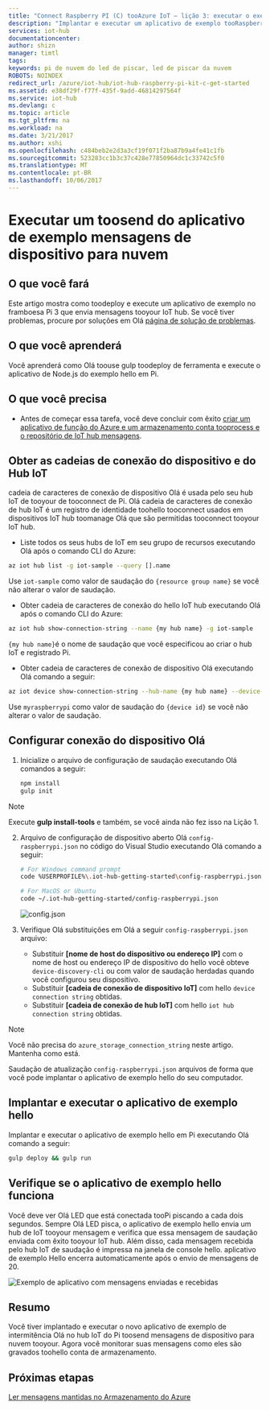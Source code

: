```yaml
---
title: "Connect Raspberry PI (C) tooAzure IoT – lição 3: executar o exemplo | Microsoft Docs"
description: "Implantar e executar um aplicativo de exemplo tooRaspberry Pi 3 que envia o hub de IoT tooyour mensagens e pisca Olá LED."
services: iot-hub
documentationcenter: 
author: shizn
manager: timtl
tags: 
keywords: pi de nuvem do led de piscar, led de piscar da nuvem
ROBOTS: NOINDEX
redirect_url: /azure/iot-hub/iot-hub-raspberry-pi-kit-c-get-started
ms.assetid: e38df29f-f77f-435f-9add-46814297564f
ms.service: iot-hub
ms.devlang: c
ms.topic: article
ms.tgt_pltfrm: na
ms.workload: na
ms.date: 3/21/2017
ms.author: xshi
ms.openlocfilehash: c484beb2e2d3a3cf19f071f2ba87b9a4fe41c1fb
ms.sourcegitcommit: 523283cc1b3c37c428e77850964dc1c33742c5f0
ms.translationtype: MT
ms.contentlocale: pt-BR
ms.lasthandoff: 10/06/2017
---
```

# <a name="run-a-sample-application-toosend-device-to-cloud-messages"></a>Executar um toosend do aplicativo de exemplo mensagens de dispositivo para nuvem
## <a name="what-you-will-do"></a>O que você fará
Este artigo mostra como toodeploy e execute um aplicativo de exemplo no framboesa Pi 3 que envia mensagens tooyour IoT hub. Se você tiver problemas, procure por soluções em Olá [página de solução de problemas](iot-hub-raspberry-pi-kit-c-troubleshooting.md).

## <a name="what-you-will-learn"></a>O que você aprenderá
Você aprenderá como Olá toouse gulp toodeploy de ferramenta e execute o aplicativo de Node.js do exemplo hello em Pi.

## <a name="what-you-need"></a>O que você precisa
* Antes de começar essa tarefa, você deve concluir com êxito [criar um aplicativo de função do Azure e um armazenamento conta tooprocess e o repositório de IoT hub mensagens](iot-hub-raspberry-pi-kit-c-lesson3-deploy-resource-manager-template.md).

## <a name="get-your-iot-hub-and-device-connection-strings"></a>Obter as cadeias de conexão do dispositivo e do Hub IoT
cadeia de caracteres de conexão de dispositivo Olá é usada pelo seu hub IoT de tooyour de tooconnect de Pi. Olá cadeia de caracteres de conexão de hub IoT é um registro de identidade toohello tooconnect usados em dispositivos IoT hub toomanage Olá que são permitidas tooconnect tooyour IoT hub. 

* Liste todos os seus hubs de IoT em seu grupo de recursos executando Olá após o comando CLI do Azure:

```bash
az iot hub list -g iot-sample --query [].name
```

Use `iot-sample` como valor de saudação do `{resource group name}` se você não alterar o valor de saudação.

* Obter cadeia de caracteres de conexão do hello IoT hub executando Olá após o comando CLI do Azure:

```bash
az iot hub show-connection-string --name {my hub name} -g iot-sample
```

`{my hub name}`é o nome de saudação que você especificou ao criar o hub IoT e registrado Pi.

* Obter cadeia de caracteres de conexão de dispositivo Olá executando Olá comando a seguir:

```bash
az iot device show-connection-string --hub-name {my hub name} --device-id myraspberrypi -g iot-sample
```

Use `myraspberrypi` como valor de saudação do `{device id}` se você não alterar o valor de saudação.

## <a name="configure-hello-device-connection"></a>Configurar conexão do dispositivo Olá
1. Inicialize o arquivo de configuração de saudação executando Olá comandos a seguir:
   
   ```bash
   npm install
   gulp init
   ```

> [!NOTE]
> Execute **gulp install-tools** e também, se você ainda não fez isso na Lição 1.

2. Arquivo de configuração de dispositivo aberto Olá `config-raspberrypi.json` no código do Visual Studio executando Olá comando a seguir:
   
   ```bash
   # For Windows command prompt
   code %USERPROFILE%\.iot-hub-getting-started\config-raspberrypi.json
   
   # For MacOS or Ubuntu
   code ~/.iot-hub-getting-started/config-raspberrypi.json
   ```
   
   ![config.json](media/iot-hub-raspberry-pi-lessons/lesson3/config.png)
3. Verifique Olá substituições em Olá a seguir `config-raspberrypi.json` arquivo:
   
   * Substituir **[nome de host do dispositivo ou endereço IP]** com o nome de host ou endereço IP de dispositivo do hello você obteve `device-discovery-cli` ou com valor de saudação herdadas quando você configurou seu dispositivo.
   * Substituir **[cadeia de conexão de dispositivo IoT]** com hello `device connection string` obtidas.
   * Substituir **[cadeia de conexão de hub IoT]** com hello `iot hub connection string` obtidas.

> [!NOTE]
> Você não precisa do `azure_storage_connection_string` neste artigo. Mantenha como está.

Saudação de atualização `config-raspberrypi.json` arquivos de forma que você pode implantar o aplicativo de exemplo hello do seu computador.

## <a name="deploy-and-run-hello-sample-application"></a>Implantar e executar o aplicativo de exemplo hello
Implantar e executar o aplicativo de exemplo hello em Pi executando Olá comando a seguir:

```bash
gulp deploy && gulp run
```

## <a name="verify-that-hello-sample-application-works"></a>Verifique se o aplicativo de exemplo hello funciona
Você deve ver Olá LED que está conectada tooPi piscando a cada dois segundos. Sempre Olá LED pisca, o aplicativo de exemplo hello envia um hub de IoT tooyour mensagem e verifica que essa mensagem de saudação enviada com êxito tooyour IoT hub. Além disso, cada mensagem recebida pelo hub IoT de saudação é impressa na janela de console hello. aplicativo de exemplo Hello encerra automaticamente após o envio de mensagens de 20.

![Exemplo de aplicativo com mensagens enviadas e recebidas](media/iot-hub-raspberry-pi-lessons/lesson3/gulp_run_c.png)

## <a name="summary"></a>Resumo
Você tiver implantado e executar o novo aplicativo de exemplo de intermitência Olá no hub IoT do Pi toosend mensagens de dispositivo para nuvem tooyour. Agora você monitorar suas mensagens como eles são gravados toohello conta de armazenamento.

## <a name="next-steps"></a>Próximas etapas
[Ler mensagens mantidas no Armazenamento do Azure](iot-hub-raspberry-pi-kit-c-lesson3-read-table-storage.md)

